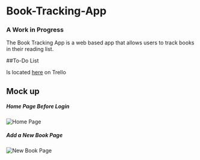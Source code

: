 # Book-Tracking-App
### A Work in Progress 
The Book Tracking App is a web based app that allows users to track books in their reading list.

##To-Do List

Is located [here](https://trello.com/b/ZrHumsFS) on Trello
## Mock up

##### Home Page Before Login
![Home Page](http://imgur.com/QqD5E8n.jpeg)

##### Add a New Book Page
![New Book Page](http://imgur.com/O1NUf3f.jpeg)
